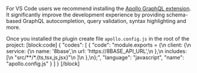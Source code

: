 For VS Code users we recommend installing the <a href="https://marketplace.visualstudio.com/items?itemName=apollographql.vscode-apollo" target="_blank">Apollo GraphQL extension</a>. It significantly improve the development experience by providing schema-based GraphQL autocompletion, query validation, syntax highlighting and more.

Once you installed the plugin create file `apollo.config.js` in the root of the project:
[block:code]
{
  "codes": [
    {
      "code": "module.exports = {\n  client: {\n    service: {\n      name: '8base',\n      url: 'https://8BASE_API_URL',\n    },\n    includes: [\n      \"src/**/*.{ts,tsx,js,jsx}\"\n    ]\n  },\n};",
      "language": "javascript",
      "name": "apollo.config.js"
    }
  ]
}
[/block]

